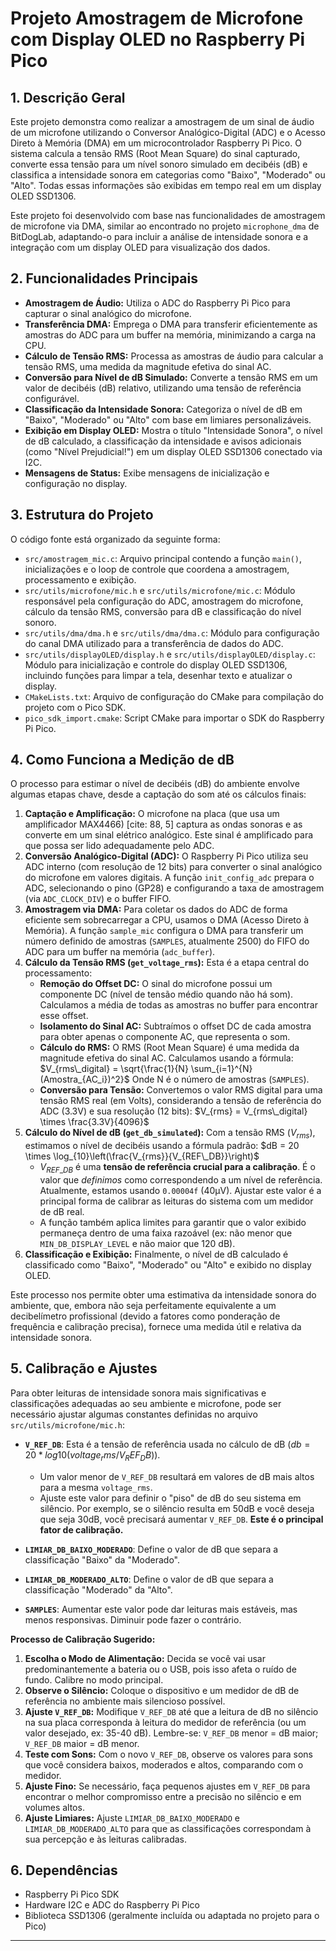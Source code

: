 # Projeto Amostragem de Microfone com Display OLED no Raspberry Pi Pico

## 1. Descrição Geral

Este projeto demonstra como realizar a amostragem de um sinal de áudio de um microfone utilizando o Conversor Analógico-Digital (ADC) e o Acesso Direto à Memória (DMA) em um microcontrolador Raspberry Pi Pico. O sistema calcula a tensão RMS (Root Mean Square) do sinal capturado, converte essa tensão para um nível sonoro simulado em decibéis (dB) e classifica a intensidade sonora em categorias como "Baixo", "Moderado" ou "Alto". Todas essas informações são exibidas em tempo real em um display OLED SSD1306.

Este projeto foi desenvolvido com base nas funcionalidades de amostragem de microfone via DMA, similar ao encontrado no projeto `microphone_dma` de BitDogLab, adaptando-o para incluir a análise de intensidade sonora e a integração com um display OLED para visualização dos dados.

## 2. Funcionalidades Principais

* **Amostragem de Áudio:** Utiliza o ADC do Raspberry Pi Pico para capturar o sinal analógico do microfone.
* **Transferência DMA:** Emprega o DMA para transferir eficientemente as amostras do ADC para um buffer na memória, minimizando a carga na CPU.
* **Cálculo de Tensão RMS:** Processa as amostras de áudio para calcular a tensão RMS, uma medida da magnitude efetiva do sinal AC.
* **Conversão para Nível de dB Simulado:** Converte a tensão RMS em um valor de decibéis (dB) relativo, utilizando uma tensão de referência configurável.
* **Classificação da Intensidade Sonora:** Categoriza o nível de dB em "Baixo", "Moderado" ou "Alto" com base em limiares personalizáveis.
* **Exibição em Display OLED:** Mostra o título "Intensidade Sonora", o nível de dB calculado, a classificação da intensidade e avisos adicionais (como "Nível Prejudicial!") em um display OLED SSD1306 conectado via I2C.
* **Mensagens de Status:** Exibe mensagens de inicialização e configuração no display.

## 3. Estrutura do Projeto

O código fonte está organizado da seguinte forma:

* `src/amostragem_mic.c`: Arquivo principal contendo a função `main()`, inicializações e o loop de controle que coordena a amostragem, processamento e exibição.
* `src/utils/microfone/mic.h` e `src/utils/microfone/mic.c`: Módulo responsável pela configuração do ADC, amostragem do microfone, cálculo da tensão RMS, conversão para dB e classificação do nível sonoro.
* `src/utils/dma/dma.h` e `src/utils/dma/dma.c`: Módulo para configuração do canal DMA utilizado para a transferência de dados do ADC.
* `src/utils/displayOLED/display.h` e `src/utils/displayOLED/display.c`: Módulo para inicialização e controle do display OLED SSD1306, incluindo funções para limpar a tela, desenhar texto e atualizar o display.
* `CMakeLists.txt`: Arquivo de configuração do CMake para compilação do projeto com o Pico SDK.
* `pico_sdk_import.cmake`: Script CMake para importar o SDK do Raspberry Pi Pico.

## 4. Como Funciona a Medição de dB

O processo para estimar o nível de decibéis (dB) do ambiente envolve algumas etapas chave, desde a captação do som até os cálculos finais:

1.  **Captação e Amplificação:** O microfone na placa (que usa um amplificador MAX4466) [cite: 88, 5] captura as ondas sonoras e as converte em um sinal elétrico analógico. Este sinal é amplificado para que possa ser lido adequadamente pelo ADC.
2.  **Conversão Analógico-Digital (ADC):** O Raspberry Pi Pico utiliza seu ADC interno (com resolução de 12 bits) para converter o sinal analógico do microfone em valores digitais. A função `init_config_adc` prepara o ADC, selecionando o pino (GP28) e configurando a taxa de amostragem (via `ADC_CLOCK_DIV`) e o buffer FIFO.
3.  **Amostragem via DMA:** Para coletar os dados do ADC de forma eficiente sem sobrecarregar a CPU, usamos o DMA (Acesso Direto à Memória). A função `sample_mic` configura o DMA para transferir um número definido de amostras (`SAMPLES`, atualmente 2500) do FIFO do ADC para um buffer na memória (`adc_buffer`).
4.  **Cálculo da Tensão RMS (`get_voltage_rms`):** Esta é a etapa central do processamento:
    * **Remoção do Offset DC:** O sinal do microfone possui um componente DC (nível de tensão médio quando não há som). Calculamos a média de todas as amostras no buffer para encontrar esse offset.
    * **Isolamento do Sinal AC:** Subtraímos o offset DC de cada amostra para obter apenas o componente AC, que representa o som.
    * **Cálculo do RMS:** O RMS (Root Mean Square) é uma medida da magnitude efetiva do sinal AC. Calculamos usando a fórmula:
        $V_{rms\_digital} = \sqrt{\frac{1}{N} \sum_{i=1}^{N} (Amostra_{AC_i})^2}$
        Onde N é o número de amostras (`SAMPLES`).
    * **Conversão para Tensão:** Convertemos o valor RMS digital para uma tensão RMS real (em Volts), considerando a tensão de referência do ADC (3.3V) e sua resolução (12 bits):
        $V_{rms} = V_{rms\_digital} \times \frac{3.3V}{4096}$
5.  **Cálculo do Nível de dB (`get_db_simulated`):** Com a tensão RMS ($V_{rms}$), estimamos o nível de decibéis usando a fórmula padrão:
    $dB = 20 \times \log_{10}\left(\frac{V_{rms}}{V_{REF\_DB}}\right)$
    * $V_{REF\_DB}$ é uma **tensão de referência crucial para a calibração**. É o valor que *definimos* como correspondendo a um nível de referência. Atualmente, estamos usando `0.00004f` (40µV). Ajustar este valor é a principal forma de calibrar as leituras do sistema com um medidor de dB real.
    * A função também aplica limites para garantir que o valor exibido permaneça dentro de uma faixa razoável (ex: não menor que `MIN_DB_DISPLAY_LEVEL` e não maior que 120 dB).
6.  **Classificação e Exibição:** Finalmente, o nível de dB calculado é classificado como "Baixo", "Moderado" ou "Alto" e exibido no display OLED.

Este processo nos permite obter uma estimativa da intensidade sonora do ambiente, que, embora não seja perfeitamente equivalente a um decibelímetro profissional (devido a fatores como ponderação de frequência e calibração precisa), fornece uma medida útil e relativa da intensidade sonora.

## 5. Calibração e Ajustes

Para obter leituras de intensidade sonora mais significativas e classificações adequadas ao seu ambiente e microfone, pode ser necessário ajustar algumas constantes definidas no arquivo `src/utils/microfone/mic.h`:

* **`V_REF_DB`**: Esta é a tensão de referência usada no cálculo de dB ($db = 20 * log10(voltage_rms / V_REF_DB)$).
    * Um valor menor de `V_REF_DB` resultará em valores de dB mais altos para a mesma `voltage_rms`.
    * Ajuste este valor para definir o "piso" de dB do seu sistema em silêncio. Por exemplo, se o silêncio resulta em 50dB e você deseja que seja 30dB, você precisará aumentar `V_REF_DB`. **Este é o principal fator de calibração.**

* **`LIMIAR_DB_BAIXO_MODERADO`**: Define o valor de dB que separa a classificação "Baixo" da "Moderado".
* **`LIMIAR_DB_MODERADO_ALTO`**: Define o valor de dB que separa a classificação "Moderado" da "Alto".
* **`SAMPLES`**: Aumentar este valor pode dar leituras mais estáveis, mas menos responsivas. Diminuir pode fazer o contrário.

**Processo de Calibração Sugerido:**
1.  **Escolha o Modo de Alimentação:** Decida se você vai usar predominantemente a bateria ou o USB, pois isso afeta o ruído de fundo. Calibre no modo principal.
2.  **Observe o Silêncio:** Coloque o dispositivo e um medidor de dB de referência no ambiente mais silencioso possível.
3.  **Ajuste `V_REF_DB`:** Modifique `V_REF_DB` até que a leitura de dB no silêncio na sua placa corresponda à leitura do medidor de referência (ou um valor desejado, ex: 35-40 dB). Lembre-se: `V_REF_DB` menor = dB maior; `V_REF_DB` maior = dB menor.
4.  **Teste com Sons:** Com o novo `V_REF_DB`, observe os valores para sons que você considera baixos, moderados e altos, comparando com o medidor.
5.  **Ajuste Fino:** Se necessário, faça pequenos ajustes em `V_REF_DB` para encontrar o melhor compromisso entre a precisão no silêncio e em volumes altos.
6.  **Ajuste Limiares:** Ajuste `LIMIAR_DB_BAIXO_MODERADO` e `LIMIAR_DB_MODERADO_ALTO` para que as classificações correspondam à sua percepção e às leituras calibradas.

## 6. Dependências

* Raspberry Pi Pico SDK
* Hardware I2C e ADC do Raspberry Pi Pico
* Biblioteca SSD1306 (geralmente incluída ou adaptada no projeto para o Pico)

---
